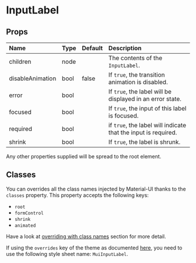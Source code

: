 # InputLabel



## Props
| Name | Type | Default | Description |
|:-----|:-----|:--------|:------------|
| children | node |  | The contents of the `InputLabel`. |
| disableAnimation | bool | false | If `true`, the transition animation is disabled. |
| error | bool |  | If `true`, the label will be displayed in an error state. |
| focused | bool |  | If `true`, the input of this label is focused. |
| required | bool |  | if `true`, the label will indicate that the input is required. |
| shrink | bool |  | If `true`, the label is shrunk. |

Any other properties supplied will be spread to the root element.
## Classes

You can overrides all the class names injected by Material-UI thanks to the `classes` property.
This property accepts the following keys:
- `root`
- `formControl`
- `shrink`
- `animated`

Have a look at [overriding with class names](/customization/overrides#overriding-with-class-names)
section for more detail.

If using the `overrides` key of the theme as documented
[here](/customization/themes#customizing-all-instances-of-a-component-type),
you need to use the following style sheet name: `MuiInputLabel`.
